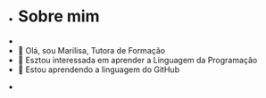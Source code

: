 - # Sobre mim
-
- 👋 Olá, sou Marilisa, Tutora de Formação
- 👀 Esztou interessada em aprender a Linguagem da Programação
- 🌱 Estou aprendendo a linguagem do GitHub
- >
